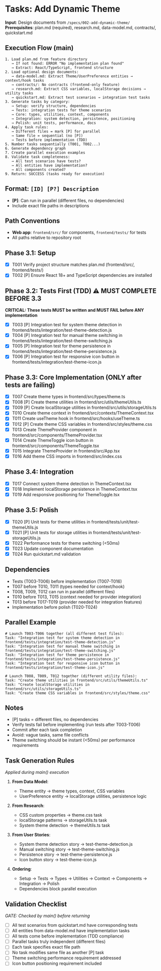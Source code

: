 # Tasks: Add Dynamic Theme

**Input**: Design documents from `/specs/002-add-dynamic-theme/`
**Prerequisites**: plan.md (required), research.md, data-model.md, contracts/, quickstart.md

## Execution Flow (main)
```
1. Load plan.md from feature directory
   → If not found: ERROR "No implementation plan found"
   → Extract: React/TypeScript, frontend structure
2. Load optional design documents:
   → data-model.md: Extract Theme/UserPreference entities → context/hook tasks
   → contracts/: No contracts (frontend-only feature)
   → research.md: Extract CSS variables, localStorage decisions → utility tasks
   → quickstart.md: Extract test scenarios → integration test tasks
3. Generate tasks by category:
   → Setup: verify structure, dependencies
   → Tests: integration tests for theme scenarios
   → Core: types, utilities, context, components
   → Integration: system detection, persistence, positioning
   → Polish: unit tests, performance, docs
4. Apply task rules:
   → Different files = mark [P] for parallel
   → Same file = sequential (no [P])
   → Tests before implementation (TDD)
5. Number tasks sequentially (T001, T002...)
6. Generate dependency graph
7. Create parallel execution examples
8. Validate task completeness:
   → All test scenarios have tests?
   → All entities have implementation?
   → All components created?
9. Return: SUCCESS (tasks ready for execution)
```

## Format: `[ID] [P?] Description`
- **[P]**: Can run in parallel (different files, no dependencies)
- Include exact file paths in descriptions

## Path Conventions
- **Web app**: `frontend/src/` for components, `frontend/tests/` for tests
- All paths relative to repository root

## Phase 3.1: Setup
- [x] T001 Verify project structure matches plan.md (frontend/src/, frontend/tests/)
- [x] T002 [P] Ensure React 18+ and TypeScript dependencies are installed

## Phase 3.2: Tests First (TDD) ⚠️ MUST COMPLETE BEFORE 3.3
**CRITICAL: These tests MUST be written and MUST FAIL before ANY implementation**
- [x] T003 [P] Integration test for system theme detection in frontend/tests/integration/test-theme-detection.js
- [x] T004 [P] Integration test for manual theme switching in frontend/tests/integration/test-theme-switching.js
- [x] T005 [P] Integration test for theme persistence in frontend/tests/integration/test-theme-persistence.js
- [x] T006 [P] Integration test for responsive icon button in frontend/tests/integration/test-theme-icon.js

## Phase 3.3: Core Implementation (ONLY after tests are failing)
- [x] T007 Create theme types in frontend/src/types/theme.ts
- [x] T008 [P] Create theme utilities in frontend/src/utils/themeUtils.ts
- [x] T009 [P] Create localStorage utilities in frontend/src/utils/storageUtils.ts
- [x] T010 Create theme context in frontend/src/contexts/ThemeContext.tsx
- [x] T011 Create useTheme hook in frontend/src/hooks/useTheme.ts
- [x] T012 [P] Create theme CSS variables in frontend/src/styles/theme.css
- [x] T013 Create ThemeProvider component in frontend/src/components/ThemeProvider.tsx
- [x] T014 Create ThemeToggle icon button in frontend/src/components/ThemeToggle.tsx
- [x] T015 Integrate ThemeProvider in frontend/src/App.tsx
- [x] T016 Add theme CSS imports in frontend/src/index.css

## Phase 3.4: Integration
- [x] T017 Connect system theme detection in ThemeContext.tsx
- [x] T018 Implement localStorage persistence in ThemeContext.tsx
- [x] T019 Add responsive positioning for ThemeToggle.tsx

## Phase 3.5: Polish
- [x] T020 [P] Unit tests for theme utilities in frontend/tests/unit/test-themeUtils.js
- [x] T021 [P] Unit tests for storage utilities in frontend/tests/unit/test-storageUtils.js
- [x] T022 Performance tests for theme switching (<50ms)
- [x] T023 Update component documentation
- [x] T024 Run quickstart.md validation

## Dependencies
- Tests (T003-T006) before implementation (T007-T016)
- T007 before T010, T011 (types needed for context/hook)
- T008, T009, T012 can run in parallel (different files)
- T010 before T013, T015 (context needed for provider integration)
- T013 before T017-T019 (provider needed for integration features)
- Implementation before polish (T020-T024)

## Parallel Example
```
# Launch T003-T006 together (all different test files):
Task: "Integration test for system theme detection in frontend/tests/integration/test-theme-detection.js"
Task: "Integration test for manual theme switching in frontend/tests/integration/test-theme-switching.js"
Task: "Integration test for theme persistence in frontend/tests/integration/test-theme-persistence.js"
Task: "Integration test for responsive icon button in frontend/tests/integration/test-theme-icon.js"

# Launch T008, T009, T012 together (different utility files):
Task: "Create theme utilities in frontend/src/utils/themeUtils.ts"
Task: "Create localStorage utilities in frontend/src/utils/storageUtils.ts"
Task: "Create theme CSS variables in frontend/src/styles/theme.css"
```

## Notes
- [P] tasks = different files, no dependencies
- Verify tests fail before implementing (run tests after T003-T006)
- Commit after each task completion
- Avoid: vague tasks, same file conflicts
- Theme switching should be instant (<50ms) per performance requirements

## Task Generation Rules
*Applied during main() execution*

1. **From Data Model**:
   - Theme entity → theme types, context, CSS variables
   - UserPreference entity → localStorage utilities, persistence logic

2. **From Research**:
   - CSS custom properties → theme.css task
   - localStorage patterns → storageUtils.ts task
   - System theme detection → themeUtils.ts task

3. **From User Stories**:
   - System theme detection story → test-theme-detection.js
   - Manual switching story → test-theme-switching.js
   - Persistence story → test-theme-persistence.js
   - Icon button story → test-theme-icon.js

4. **Ordering**:
   - Setup → Tests → Types → Utilities → Context → Components → Integration → Polish
   - Dependencies block parallel execution

## Validation Checklist
*GATE: Checked by main() before returning*

- [ ] All test scenarios from quickstart.md have corresponding tests
- [ ] All entities from data-model.md have implementation tasks
- [ ] All tests come before implementation (TDD compliance)
- [ ] Parallel tasks truly independent (different files)
- [ ] Each task specifies exact file path
- [ ] No task modifies same file as another [P] task
- [ ] Theme switching performance requirement addressed
- [ ] Icon button positioning requirement included